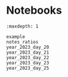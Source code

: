 # Notebooks

```{toctree}
:maxdepth: 1

example
notes_ratios
year_2023_day_20
year_2023_day_21
year_2023_day_22
year_2023_day_23
year_2023_day_25
```
